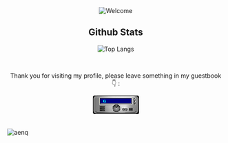 <div align="center">
<img src="https://github.com/aenq/aenq/blob/main/welcome-black-min.gif" alt="Welcome">

## Github Stats
<!-- ![Aenq's GitHub stats](https://github-readme-stats.vercel.app/api?username=aenq&show_icons=true)
<p><img src="https://github-readme-stats.vercel.app/api/top-langs?username=aenq&show_icons=true&locale=en&layout=compact" alt="aenq" /></p>
 -->

 ![Top Langs](https://github-readme-stats.vercel.app/api/top-langs/?username=aenq&theme=dark&show_icons=true&layout=compact&langs_count=7) <br> 
<!-- ![Aenq's GitHub stats](https://github-readme-stats.vercel.app/api?username=aenq&theme=dark&show_icons=true)  -->
<!-- <img height="180em" src="https://github-readme-stats-eight-theta.vercel.app/api?username=aenq&show_icons=true&theme=algolia&include_all_commits=true&count_private=true"/> -->
</div>
<!--
## Find me on
<p>
  <a href="mailto:francieli.mcarvalho@gmail.com"><img src="https://img.icons8.com/color/96/000000/gmail.png" alt="email"/></a>
  <a href="https://www.linkedin.com/in/francielidecarvalho"><img src="https://img.icons8.com/color/96/000000/linkedin.png" alt="linkedin"/></a>
  <a href="https://www.instagram.com/francielimoreira_"><img src="https://img.icons8.com/color/96/000000/instagram-new.png" alt="instagram"/></a>
  <a href="https://open.spotify.com/user/zwz7odfdomevmm2rh1iqjmmp0"><img src="https://img.icons8.com/color/96/000000/spotify--v1.png" alt="spotify"/></a>
 -->

<br>
<div align="center">
<p>Thank you for visiting my profile, please leave something in my guestbook 👇 :</p>
 <a href="https://github.com/aenq/aenq/issues/3#issuecomment-new"><img src="https://github.com/aenq/aenq/blob/main/GUEST_BOOK_GIF.gif" alt="Guest book"></a>
</div>

<br>
<p align="left"> <img src="https://komarev.com/ghpvc/?username=aenq&label=Profile%20views&color=0e75b6&style=flat" alt="aenq" /> </p>

